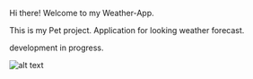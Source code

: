 Hi there! 
Welcome to my Weather-App.

This is my Pet project. Application for looking weather forecast.


development in progress.


![alt text](https://i.imgur.com/GNcEERd.png)


